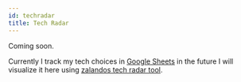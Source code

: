 ```yaml
---
id: techradar
title: Tech Radar
---
```


Coming soon. 

Currently I track my tech choices in [Google Sheets](https://docs.google.com/spreadsheets/d/146dOh_v2aSlcvsetzo3VYYr5rxUyf_uPaTaUNlgOvx8/edit#gid=1586482157) in the future I will visualize it here using [zalandos tech radar tool](https://github.com/zalando/tech-radar).